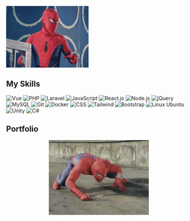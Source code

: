 <img src="images/6ppi.gif" />

## My Skills

![Vue](https://img.shields.io/badge/-Vue-4fc08d?style=flat&logo=Vue.js&logoColor=fff)
![PHP](https://img.shields.io/badge/-PHP-%232c3e50?style=for-the-badge&logo=PHP)
![Laravel](https://img.shields.io/badge/-Laravel-%232c3e50?style=for-the-badge&logo=laravel)
![JavaScript](https://img.shields.io/badge/-JavaScript-%232c3e50?style=for-the-badge&logo=javascript)
![React.js](https://img.shields.io/badge/-React.js-%232c3e50?style=for-the-badge&logo=react)
![Node.js](https://img.shields.io/badge/-Node.js-%232c3e50?style=for-the-badge&logo=node-dot-js)
![jQuery](https://img.shields.io/badge/-jQuery-%232c3e50?style=for-the-badge&logo=jQuery)
![MySQL](https://img.shields.io/badge/-MySQL-%232c3e50?style=for-the-badge&logo=MySQL)
![Git](https://img.shields.io/badge/-Git-%232c3e50?style=for-the-badge&logo=git)
![Docker](https://img.shields.io/badge/-Docker-%232c3e50?style=for-the-badge&logo=docker)
![CSS](https://img.shields.io/badge/-CSS-%232c3e50?style=for-the-badge&logo=css3)
![Tailwind](https://img.shields.io/badge/-Tailwind-%232c3e50?style=for-the-badge&logo=tailwindcss)
![Bootstrap](https://img.shields.io/badge/-Bootstrap-%232c3e50?style=for-the-badge&logo=Bootstrap)
![Linux Ubuntu](https://img.shields.io/badge/Ubuntu-%232c3e50?style=for-the-badge&logo=ubuntu)
![Unity](https://img.shields.io/badge/Unity-%232c3e50?style=for-the-badge&logo=unity)
![C#](https://img.shields.io/badge/C%23-%232c3e50?style=for-the-badge&logo=c-sharp)

## Portfolio
<!-- [www.arifszn.com](https://www.arifszn.com) -->


<p align="center">
  <a href="" alt="link to portfolio" title="portfolio">
    <img src="images/70O.gif" />
  </a>
</p>
